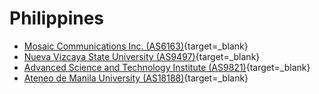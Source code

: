 # Philippines

- [Mosaic Communications Inc. (AS6163)](http://www.mozcom.com/nook/traceroute.html){target=_blank}
- [Nueva Vizcaya State University (AS9497)](http://noc.main.nvsu.edu.ph/tools/trace/php-trace.php){target=_blank}
- [Advanced Science and Technology Institute (AS9821)](http://noc.asti.dost.gov.ph/misctool/traceme/index.php){target=_blank}
- [Ateneo de Manila University (AS18188)](http://cng.ateneo.net/lg/lg.pl){target=_blank}
